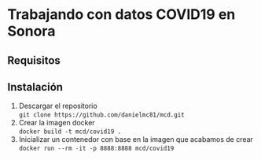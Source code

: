 # Trabajando con datos COVID19 en Sonora
## Requisitos
## Instalación
1. Descargar el repositorio  
   ```git clone https://github.com/danielmc81/mcd.git```
2. Crear la imagen docker  
   ```docker build -t mcd/covid19 .```
3. Inicializar un contenedor con base en la imagen que acabamos de crear  
   ```docker run --rm -it -p 8888:8888 mcd/covid19```

